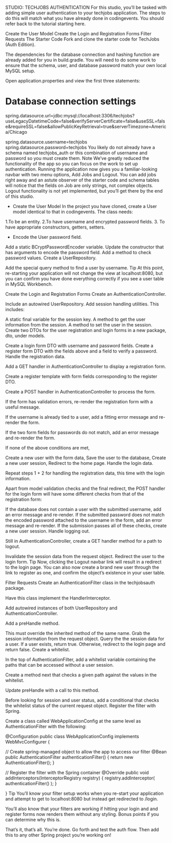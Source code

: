 
STUDIO: TECHJOBS AUTHENTICATION
For this studio, you’ll be tasked with adding simple user authentication to your techjobs application. The steps to do this will match what you have already done in codingevents. You should refer back to the tutorial starting here.

Create the User Model
Create the Login and Registration Forms
Filter Requests
The Starter Code
Fork and clone the starter code for TechJobs (Auth Edition).

The dependencies for the database connection and hashing function are already added for you in build.gradle. You will need to do some work to ensure that the schema, user, and database password match your own local MySQL setup.

Open application.properties and view the first three statements:
# Database connection settings
spring.datasource.url=jdbc:mysql://localhost:3306/techjobs?useLegacyDatetimeCode=false&verifyServerCertificate=false&useSSL=false&requireSSL=false&allowPublicKeyRetrieval=true&serverTimezone=America/Chicago

spring.datasource.username=techjobs
spring.datasource.password=techjobs
You likely do not already have a schema named techjobs_auth or this combination of username and password so you must create them.
 Note
We’ve greatly reduced the functionality of the app so you can focus on the work to set up authentication. Running the application now gives you a familiar-looking navbar with two menu options, Add Jobs and Logout. You can add jobs right away and an astute observer of the starter code and schema tables will notice that the fields on Job are only strings, not complex objects. Logout functionality is not yet implemented, but you’ll get there by the end of this studio.

* Create the User Model
In the project you have cloned, create a User model identical to that in codingevents. The class needs:

1.To be an entity.
2.To have username and encrypted password fields.
3. To have appropriate constructors, getters, setters.

* Encode the User password field.

Add a static BCryptPasswordEncoder variable.
Update the constructor that has arguments to encode the password field.
Add a method to check password values.
Create a UserRepository.

Add the special query method to find a user by username.
 Tip
At this point, re-starting your application will not change the view at localhost:8080, but you can confirm you have done everything correctly if you see a user table in MySQL Workbench.

Create the Login and Registration Forms
Create an AuthenticationController.

Include an autowired UserRepository.
Add session handling utilities. This includes:

A static final variable for the session key.
A method to get the user information from the session.
A method to set the user in the session.
Create two DTOs for the user registration and login forms in a new package, dto, under models.

Create a login form DTO with username and password fields.
Create a register form DTO with the fields above and a field to verify a password.
Handle the registration data.

Add a GET handler in AuthenticationController to display a registration form.

Create a register template with form fields corresponding to the register DTO.

Create a POST handler in AuthenticationController to process the form.

If the form has validation errors, re-render the registration form with a useful message.

If the username is already tied to a user, add a fitting error message and re-render the form.

If the two form fields for passwords do not match, add an error message and re-render the form.

If none of the above conditions are met,

Create a new user with the form data,
Save the user to the database,
Create a new user session,
Redirect to the home page.
Handle the login data.

Repeat steps 1 + 2 for handling the registration data, this time with the login information.

Apart from model validation checks and the final redirect, the POST handler for the login form will have some different checks from that of the registration form:

If the database does not contain a user with the submitted username, add an error message and re-render.
If the submitted password does not match the encoded password attached to the username in the form, add an error message and re-render.
If the submission passes all of these checks, create a new user session.
Handle logging out.

Still in AuthenticationController, create a GET handler method for a path to logout.

Invalidate the session data from the request object.
Redirect the user to the login form.
 Tip
Now, clicking the Logout navbar link will result in a redirect to the login page. You can also now create a brand new user through the link to register as one, and confirm the object’s existence in your user table.

Filter Requests
Create an AuthenticationFilter class in the techjobsauth package.

Have this class implement the HandlerInterceptor.

Add autowired instances of both UserRepository and AuthenticationController.

Add a preHandle method.

This must override the inherited method of the same name.
Grab the session information from the request object.
Query the the session data for a user.
If a user exists, return true. Otherwise, redirect to the login page and return false.
Create a whitelist.

In the top of AuthenticationFilter, add a whitelist variable containing the paths that can be accessed without a user session.

Create a method next that checks a given path against the values in the whitelist.

Update preHandle with a call to this method.

Before looking for session and user status, add a conditional that checks the whitelist status of the current request object.
Register the filter with Spring.

Create a class called WebApplicationConfig at the same level as AuthenticationFilter with the following:

@Configuration
public class WebApplicationConfig implements WebMvcConfigurer {

   // Create spring-managed object to allow the app to access our filter
   @Bean
   public AuthenticationFilter authenticationFilter() {
      return new AuthenticationFilter();
   }

   // Register the filter with the Spring container
   @Override
   public void addInterceptors(InterceptorRegistry registry) {
      registry.addInterceptor( authenticationFilter() );
   }

}
 Tip
You’ll know your filter setup works when you re-start your application and attempt to get to localhost:8080 but instead get redirected to /login.

You’ll also know that your filters are working if hitting your login and and register forms now renders them without any styling. Bonus points if you can determine why this is.

That’s it, that’s all. You’re done. Go forth and test the auth flow. Then add this to any other Spring project you’re working on!
